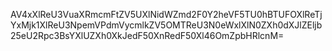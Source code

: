 AV4xXlReU3VuaXRmcmFtZV5UXlNidWZmd2F0Y2heVF5TU0hBTUFOXlReTjYxMjk1XlReU3NpemVPdmVycmlkZV5OMTReU3N0eWxlXlN0ZXh0dXJlZEljb25eU2Rpc3BsYXlUZXh0XkJedF50XnRedF50Xl46OmZpbHRlcnM=